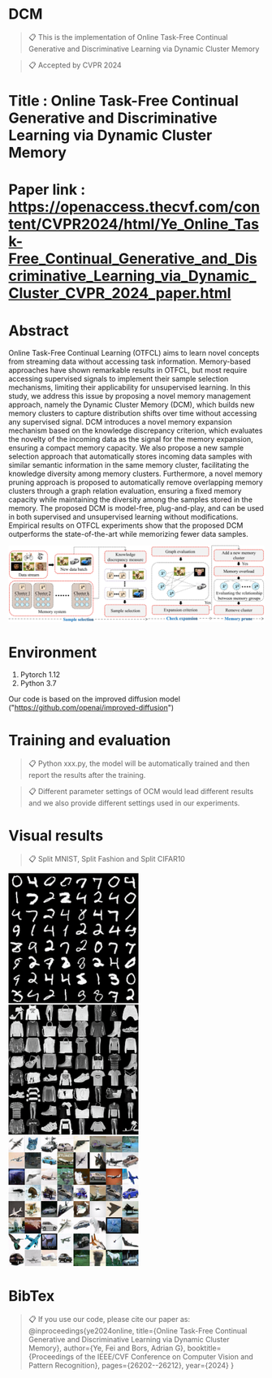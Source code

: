 # DCM

>📋 This is the implementation of Online Task-Free Continual Generative and Discriminative Learning via Dynamic Cluster Memory

>📋 Accepted by CVPR 2024

# Title : Online Task-Free Continual Generative and Discriminative Learning via Dynamic Cluster Memory

# Paper link : https://openaccess.thecvf.com/content/CVPR2024/html/Ye_Online_Task-Free_Continual_Generative_and_Discriminative_Learning_via_Dynamic_Cluster_CVPR_2024_paper.html


# Abstract

Online Task-Free Continual Learning (OTFCL) aims to learn novel concepts from streaming data without accessing task information. Memory-based approaches have shown remarkable results in OTFCL, but most require accessing supervised signals to implement their sample selection mechanisms, limiting their applicability for unsupervised learning. In this study, we address this issue by proposing a novel memory management approach, namely the Dynamic Cluster Memory (DCM), which builds new memory clusters to capture distribution shifts over time without accessing any supervised signal. 
DCM introduces a novel memory expansion mechanism based on the knowledge discrepancy criterion, which evaluates the novelty of the incoming data as the signal for the memory expansion, ensuring a compact memory capacity. We also propose a new sample selection approach that automatically stores incoming data samples with similar semantic information in the same memory cluster, facilitating the knowledge diversity among memory clusters. Furthermore, a novel memory pruning approach is proposed to automatically remove overlapping memory clusters through a graph relation evaluation, ensuring a fixed memory capacity while maintaining the diversity among the samples stored in the memory. The proposed DCM is model-free, plug-and-play, and can be used in both supervised and unsupervised learning without modifications. Empirical results on OTFCL experiments show that the proposed DCM outperforms the state-of-the-art while memorizing fewer data samples.

![image](https://github.com/dtuzi123/DCM/blob/main/GraphMemory_Structure_1.jpg
) 
# Environment

1. Pytorch 1.12
2. Python 3.7

Our code is based on the improved diffusion model ("https://github.com/openai/improved-diffusion")

# Training and evaluation

>📋 Python xxx.py, the model will be automatically trained and then report the results after the training.

>📋 Different parameter settings of OCM would lead different results and we also provide different settings used in our experiments.


# Visual results

>📋 Split MNIST, Split Fashion and Split CIFAR10

![image](https://github.com/dtuzi123/DCM/blob/main/mnist_GraphMemory_WDistance2200.png) ![image](https://github.com/dtuzi123/DCM/blob/main/fashion_GraphMemory_WDistance2000.png) ![image](https://github.com/dtuzi123/DCM/blob/main/cifar10_GraphMemory2000.png)


# BibTex
>📋 If you use our code, please cite our paper as:
>@inproceedings{ye2024online,
  title={Online Task-Free Continual Generative and Discriminative Learning via Dynamic Cluster Memory},
  author={Ye, Fei and Bors, Adrian G},
  booktitle={Proceedings of the IEEE/CVF Conference on Computer Vision and Pattern Recognition},
  pages={26202--26212},
  year={2024}
}
